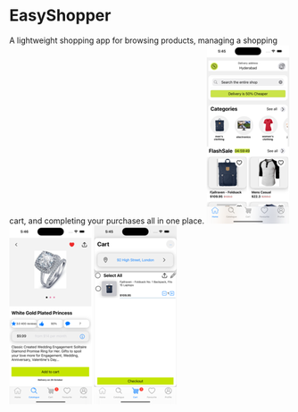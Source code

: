 # EasyShopper
A lightweight shopping app for browsing products, managing a shopping cart, and completing your purchases all in one place.
![image_alt](https://github.com/johnprakash554/EasyShopper/blob/36a18189d31cc36e73d592c6545d053559283457/TaskPoc/Screenshots/compressedImages/HomeScreen%20(1).png) 
![image_alt](https://github.com/johnprakash554/EasyShopper/blob/c67b5678ce0866b23868cbef60ebd315dcb20e23/TaskPoc/Screenshots/compressedImages/Details.png)
![image_alt](https://github.com/johnprakash554/EasyShopper/blob/c67b5678ce0866b23868cbef60ebd315dcb20e23/TaskPoc/Screenshots/compressedImages/Cart.png)
